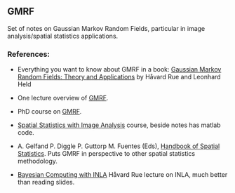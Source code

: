 ## GMRF

Set of notes on Gaussian Markov Random Fields, particular in image analysis/spatial statistics applications.


### References:

* Everything you want to know about GMRF in a book:
[Gaussian Markov Random Fields: Theory and Applications](https://www.math.ntnu.no/~hrue/GMRF-book/) by H&#229;vard Rue and Leonhard Held

* One lecture overview of [GMRF](http://www.stat.washington.edu/peter/PASI/Lecture-GMRF.pdf).

* PhD course on [GMRF](http://www.math.chalmers.se/~bodavid/GMRF2015/).

* [Spatial Statistics with Image Analysis](http://www.maths.lth.se/matstat/kurser/fmsn20masm25/) course, beside notes has matlab code.

* A. Gelfand P. Diggle P. Guttorp M. Fuentes (Eds), [Handbook of Spatial Statistics](https://www.crcpress.com/Handbook-of-Spatial-Statistics/Gelfand-Diggle-Guttorp-Fuentes/p/book/9781420072877). Puts GMRF in perspective to other spatial statistics methodology.

* [Bayesian Computing with INLA](https://www.youtube.com/watch?v=LvlnI_PU0Pc) H&#229;vard Rue lecture on INLA, much better than reading slides. 
